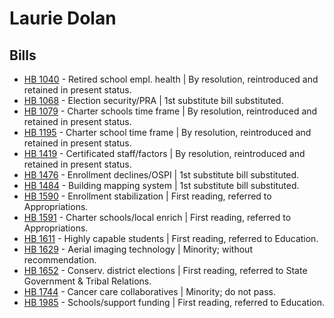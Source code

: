 # Laurie Dolan
## Bills
* [HB 1040](/bill/2021-22/hb/1040/) - Retired school empl. health | By resolution, reintroduced and retained in present status.
* [HB 1068](/bill/2021-22/hb/1068/) - Election security/PRA | 1st substitute bill substituted.
* [HB 1079](/bill/2021-22/hb/1079/) - Charter schools time frame | By resolution, reintroduced and retained in present status.
* [HB 1195](/bill/2021-22/hb/1195/) - Charter school time frame | By resolution, reintroduced and retained in present status.
* [HB 1419](/bill/2021-22/hb/1419/) - Certificated staff/factors | By resolution, reintroduced and retained in present status.
* [HB 1476](/bill/2021-22/hb/1476/) - Enrollment declines/OSPI | 1st substitute bill substituted.
* [HB 1484](/bill/2021-22/hb/1484/) - Building mapping system | 1st substitute bill substituted.
* [HB 1590](/bill/2021-22/hb/1590/) - Enrollment stabilization | First reading, referred to Appropriations.
* [HB 1591](/bill/2021-22/hb/1591/) - Charter schools/local enrich | First reading, referred to Appropriations.
* [HB 1611](/bill/2021-22/hb/1611/) - Highly capable students | First reading, referred to Education.
* [HB 1629](/bill/2021-22/hb/1629/) - Aerial imaging technology | Minority; without recommendation.
* [HB 1652](/bill/2021-22/hb/1652/) - Conserv. district elections | First reading, referred to State Government & Tribal Relations.
* [HB 1744](/bill/2021-22/hb/1744/) - Cancer care collaboratives | Minority; do not pass.
* [HB 1985](/bill/2021-22/hb/1985/) - Schools/support funding | First reading, referred to Education.
